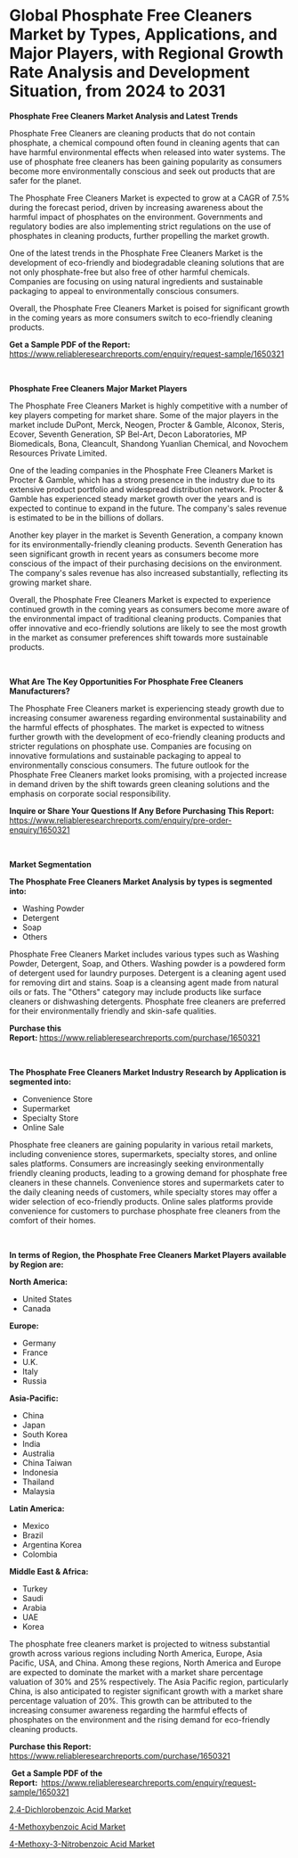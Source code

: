 <p><h1>Global Phosphate Free Cleaners Market by Types, Applications, and Major Players, with Regional Growth Rate Analysis and Development Situation, from 2024 to 2031</h1></p><p><strong>Phosphate Free Cleaners Market Analysis and Latest Trends</strong></p>
<p><p>Phosphate Free Cleaners are cleaning products that do not contain phosphate, a chemical compound often found in cleaning agents that can have harmful environmental effects when released into water systems. The use of phosphate free cleaners has been gaining popularity as consumers become more environmentally conscious and seek out products that are safer for the planet.</p><p>The Phosphate Free Cleaners Market is expected to grow at a CAGR of 7.5% during the forecast period, driven by increasing awareness about the harmful impact of phosphates on the environment. Governments and regulatory bodies are also implementing strict regulations on the use of phosphates in cleaning products, further propelling the market growth.</p><p>One of the latest trends in the Phosphate Free Cleaners Market is the development of eco-friendly and biodegradable cleaning solutions that are not only phosphate-free but also free of other harmful chemicals. Companies are focusing on using natural ingredients and sustainable packaging to appeal to environmentally conscious consumers.</p><p>Overall, the Phosphate Free Cleaners Market is poised for significant growth in the coming years as more consumers switch to eco-friendly cleaning products.</p></p>
<p><strong>Get a Sample PDF of the Report:&nbsp;</strong> <a href="https://www.reliableresearchreports.com/enquiry/request-sample/1650321">https://www.reliableresearchreports.com/enquiry/request-sample/1650321</a></p>
<p>&nbsp;</p>
<p><strong>Phosphate Free Cleaners Major Market Players</strong></p>
<p><p>The Phosphate Free Cleaners Market is highly competitive with a number of key players competing for market share. Some of the major players in the market include DuPont, Merck, Neogen, Procter & Gamble, Alconox, Steris, Ecover, Seventh Generation, SP Bel-Art, Decon Laboratories, MP Biomedicals, Bona, Cleancult, Shandong Yuanlian Chemical, and Novochem Resources Private Limited.</p><p>One of the leading companies in the Phosphate Free Cleaners Market is Procter & Gamble, which has a strong presence in the industry due to its extensive product portfolio and widespread distribution network. Procter & Gamble has experienced steady market growth over the years and is expected to continue to expand in the future. The company's sales revenue is estimated to be in the billions of dollars.</p><p>Another key player in the market is Seventh Generation, a company known for its environmentally-friendly cleaning products. Seventh Generation has seen significant growth in recent years as consumers become more conscious of the impact of their purchasing decisions on the environment. The company's sales revenue has also increased substantially, reflecting its growing market share.</p><p>Overall, the Phosphate Free Cleaners Market is expected to experience continued growth in the coming years as consumers become more aware of the environmental impact of traditional cleaning products. Companies that offer innovative and eco-friendly solutions are likely to see the most growth in the market as consumer preferences shift towards more sustainable products.</p></p>
<p>&nbsp;</p>
<p><strong>What Are The Key Opportunities For Phosphate Free Cleaners Manufacturers?</strong></p>
<p><p>The Phosphate Free Cleaners market is experiencing steady growth due to increasing consumer awareness regarding environmental sustainability and the harmful effects of phosphates. The market is expected to witness further growth with the development of eco-friendly cleaning products and stricter regulations on phosphate use. Companies are focusing on innovative formulations and sustainable packaging to appeal to environmentally conscious consumers. The future outlook for the Phosphate Free Cleaners market looks promising, with a projected increase in demand driven by the shift towards green cleaning solutions and the emphasis on corporate social responsibility.</p></p>
<p><strong>Inquire or Share Your Questions If Any Before Purchasing This Report:</strong> <a href="https://www.reliableresearchreports.com/enquiry/pre-order-enquiry/1650321">https://www.reliableresearchreports.com/enquiry/pre-order-enquiry/1650321</a></p>
<p>&nbsp;</p>
<p><strong>Market Segmentation</strong></p>
<p><strong>The Phosphate Free Cleaners Market Analysis by types is segmented into:</strong></p>
<p><ul><li>Washing Powder</li><li>Detergent</li><li>Soap</li><li>Others</li></ul></p>
<p><p>Phosphate Free Cleaners Market includes various types such as Washing Powder, Detergent, Soap, and Others. Washing powder is a powdered form of detergent used for laundry purposes. Detergent is a cleaning agent used for removing dirt and stains. Soap is a cleansing agent made from natural oils or fats. The "Others" category may include products like surface cleaners or dishwashing detergents. Phosphate free cleaners are preferred for their environmentally friendly and skin-safe qualities.</p></p>
<p><strong>Purchase this Report:&nbsp;</strong><a href="https://www.reliableresearchreports.com/purchase/1650321">https://www.reliableresearchreports.com/purchase/1650321</a></p>
<p>&nbsp;</p>
<p><strong>The Phosphate Free Cleaners Market Industry Research by Application is segmented into:</strong></p>
<p><ul><li>Convenience Store</li><li>Supermarket</li><li>Specialty Store</li><li>Online Sale</li></ul></p>
<p><p>Phosphate free cleaners are gaining popularity in various retail markets, including convenience stores, supermarkets, specialty stores, and online sales platforms. Consumers are increasingly seeking environmentally friendly cleaning products, leading to a growing demand for phosphate free cleaners in these channels. Convenience stores and supermarkets cater to the daily cleaning needs of customers, while specialty stores may offer a wider selection of eco-friendly products. Online sales platforms provide convenience for customers to purchase phosphate free cleaners from the comfort of their homes.</p></p>
<p>&nbsp;</p>
<p><strong>In terms of Region, the Phosphate Free Cleaners Market Players available by Region are:</strong></p>
<p>
    <p> <strong> North America: </strong>
        <ul>
            <li>United States</li>
            <li>Canada</li>
        </ul>
        </p> 
    <p> <strong> Europe: </strong>
        <ul>
            <li>Germany</li>
            <li>France</li>
            <li>U.K.</li>
            <li>Italy</li>
            <li>Russia</li>
        </ul>
        </p> 
    <p> <strong> Asia-Pacific: </strong>
        <ul>
            <li>China</li>
            <li>Japan</li>
            <li>South Korea</li>
            <li>India</li>
            <li>Australia</li>
            <li>China Taiwan</li>
            <li>Indonesia</li>
            <li>Thailand</li>
            <li>Malaysia</li>
        </ul>
        </p> 
    <p> <strong> Latin America: </strong>
        <ul>
            <li>Mexico</li>
            <li>Brazil</li>
            <li>Argentina Korea</li>
            <li>Colombia</li>
        </ul>
        </p> 
    <p> <strong> Middle East & Africa: </strong>
        <ul>
            <li>Turkey</li>
            <li>Saudi</li>
            <li>Arabia</li>
            <li>UAE</li>
            <li>Korea</li>
        </ul>
    </p>
    </p>
<p><p>The phosphate free cleaners market is projected to witness substantial growth across various regions including North America, Europe, Asia Pacific, USA, and China. Among these regions, North America and Europe are expected to dominate the market with a market share percentage valuation of 30% and 25% respectively. The Asia Pacific region, particularly China, is also anticipated to register significant growth with a market share percentage valuation of 20%. This growth can be attributed to the increasing consumer awareness regarding the harmful effects of phosphates on the environment and the rising demand for eco-friendly cleaning products.</p></p>
<p><strong>Purchase this Report: </strong><a href="https://www.reliableresearchreports.com/purchase/1650321">https://www.reliableresearchreports.com/purchase/1650321</a></p>
<p>&nbsp;<strong>Get a Sample PDF of the Report:&nbsp;&nbsp;</strong><a href="https://www.reliableresearchreports.com/enquiry/request-sample/1650321">https://www.reliableresearchreports.com/enquiry/request-sample/1650321</a></p>
<p><strong></strong></p>
<p><p><a href="https://view.publitas.com/reportprime-1/24-dichlorobenzoic-acid-market-challenges-opportunities-and-growth-drivers-and-major-market-players-forecasted-for-period-from-2023-2030/">2,4-Dichlorobenzoic Acid Market</a></p><p><a href="https://view.publitas.com/reportprime-1/4-methoxybenzoic-acid-market-size-growth-and-forecast-from-2023-2030/">4-Methoxybenzoic Acid Market</a></p><p><a href="https://view.publitas.com/reportprime-1/4-methoxy-3-nitrobenzoic-acid-market-size-focuses-on-market-dynamics-in-depth-analysis-and-future-projections-of-its-market-forecasted-for-period-from-2023-to-2030/">4-Methoxy-3-Nitrobenzoic Acid Market</a></p></p>
